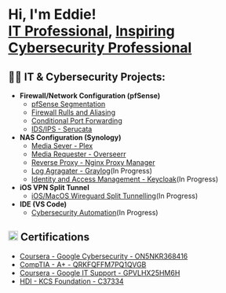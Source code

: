 <h1>Hi, I'm Eddie! <br/><a href="https://github.com/tech4lifestrategy">IT Professional</a>, <a href="https://github.com/tech4lifestrategy"> Inspiring Cybersecurity Professional</a></h1>

<h2>👨‍💻 IT & Cybersecurity Projects:</h2>

- <b>Firewall/Network Configuration (pfSense)</b>
  - [pfSense Segmentation]()
  - [Firewall Rulls and Aliasing]()
  - [Conditional Port Forwarding]()
  - [IDS/IPS - Serucata]()
- <b>NAS Configuration (Synology)</b>
  - [Media Sever - Plex]()
  - [Media Requester - Overseerr]()
  - [Reverse Proxy - Nginx Proxy Manager]()
  - [Log Agragater - Graylog]()(In Progress)
  - [Identity and Access Management - Keycloak]()(In Progress)
- <b>iOS VPN Split Tunnel</b>
  - [iOS/MacOS Wireguard Split Tunnelling]()(In Progress)
- <b>IDE (VS Code)</b>
  - [Cybersecurity Automation]()(In Progress)
  

<h2><img src="https://github.com/user-attachments/assets/69f28c06-a5c7-4fdc-8d85-878a206dd771" width="20">
Certifications</h2>

- [Coursera - Google Cybersecurity - ON5NKR368416](https://www.coursera.org/account/accomplishments/professional-cert/ON5NKR368416)
- [CompTIA - A+ - QRKFQFFM7PQ1QVGB](http://verify.CompTIA.org)
- [Coursera - Google IT Support - GPVLHX25HM6H](https://www.coursera.org/account/accomplishments/professional-cert/GPVLHX25HM6H)
- [HDI - KCS Foundation - C37334]()
<!--
**Tech4LifeStrategy/Tech4LifeStrategy** is a ✨ _special_ ✨ repository because its `README.md` (this file) appears on your GitHub profile.

Here are some ideas to get you started:

- 🔭 I’m currently working on ...
- 🌱 I’m currently learning ...
- 👯 I’m looking to collaborate on ...
- 🤔 I’m looking for help with ...
- 💬 Ask me about ...
- 📫 How to reach me: ...
- 😄 Pronouns: ...
- ⚡ Fun fact: ...
-->
